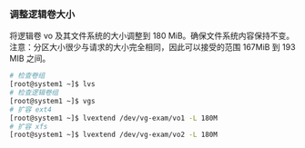 ### 调整逻辑卷大小

将逻辑卷 vo 及其文件系统的大小调整到 180 MiB。确保文件系统内容保持不变。注意：分区大小很少与请求的大小完全相同，因此可以接受的范围 167MiB 到 193 MIB 之间。

```bash
# 检查卷组
[root@system1 ~]$ lvs
# 检查逻辑卷组
[root@system1 ~]$ vgs
# 扩容 ext4
[root@system1 ~]$ lvextend /dev/vg-exam/vo1 -L 180M
# 扩容 xfs
[root@system1 ~]$ lvextend /dev/vg-exam/vo2 -L 180M
```

